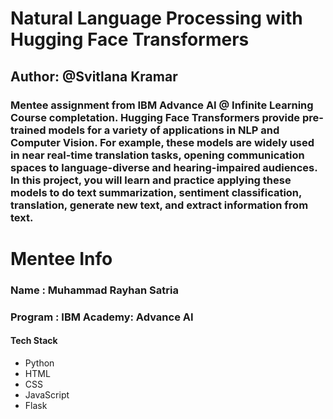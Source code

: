 # Natural Language Processing with Hugging Face Transformers
## Author: @Svitlana Kramar
### Mentee assignment from IBM Advance AI @ Infinite Learning Course completation. Hugging Face Transformers provide pre-trained models for a variety of applications in NLP and Computer Vision. For example, these models are widely used in near real-time translation tasks, opening communication spaces to language-diverse and hearing-impaired audiences. In this project, you will learn and practice applying these models to do text summarization, sentiment classification, translation, generate new text, and extract information from text.

# Mentee Info

### Name : Muhammad Rayhan Satria

### Program : IBM Academy: Advance AI

#### Tech Stack

- Python
- HTML
- CSS
- JavaScript
- Flask


